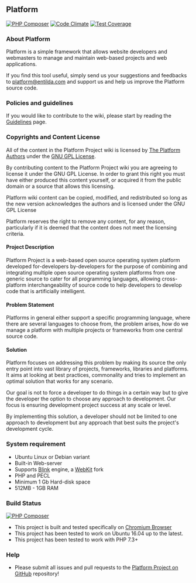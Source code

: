 ## Platform
[![PHP Composer](https://github.com/platform-project/platform-project/actions/workflows/php.yml/badge.svg)](https://github.com/platform-project/platform-project/actions/workflows/php.yml)
[![Code Climate](https://codeclimate.com/github/platform-project/platform-project/badges/gpa.svg)](https://codeclimate.com/github/platform-project/platform-project)
[![Test Coverage](https://codeclimate.com/github/codeclimate-community/codeclimate-markdownlint/badges/coverage.svg)](https://codeclimate.com/github/platform-project/platform-project/coverage)

### About Platform
Platform is a simple framework that allows website developers and webmasters to manage and maintain web-based projects and web applications.

If you find this tool useful, simply send us your suggestions and feedbacks to [platform@entilda.com](mailto:platform@entilda.com) and support us and help us improve the Platform source code.

### Policies and guidelines

If you would like to contribute to the wiki, please start by reading the [Guidelines](https://github.com/platform-project/platform-project/wiki/Guidelines) page.  

### Copyrights and Content License

All of the content in the Platform Project wiki is licensed by [The Platform Authors](http://platform.entilda.com/) under the [GNU GPL License](http://www.gnu.org/licenses/gpl.html).

By contributing content to the Platform Project wiki you are agreeing to license it under the GNU GPL License.  In order to grant this right you must have either produced this content yourself, or acquired it from the public domain or a source that allows this licensing.

Platform wiki content can be copied, modified, and redistributed so long as the new version acknowledges the authors and is licensed under the GNU GPL License

Platform reserves the right to remove any content, for any reason, particularly if it is deemed that the content does not meet the licensing criteria.

#### Project Description
Platform Project is a web-based open source operating system platform developed for-developers by-developers for the purpose of combining and integrating multiple open source operating system platforms from one generic source to cater for all programming languages, allowing cross-platform interchangeability of source code to help developers to develop code that is artificially intelligent.

#### Problem Statement
Platforms in general either support a specific programming language, where there are several languages to choose from, the problem arises, how do we manage a platform with multiple projects or frameworks from one central source code.

#### Solution
Platform focuses on addressing this problem by making its source the only entry point into vast library of projects, frameworks, libraries and platforms. It aims at looking at  best practices, commonality and tries to implement an optimal solution that works for any scenario. 

Our goal is not to force a developer to do things in a certain way but to give the developer the option to choose any approach to development. Our focus is ensuring development project success at any scale or level.

By implementing this solution, a developer should not be limited to one approach to development but any approach that best suits the project's development cycle.


### System requirement
 - Ubuntu Linux or Debian variant
 - Built-in Web-server
 - Supports [Blink](http://www.chromium.org/blink) engine, a [WebKit](http://www.webkit.org/) fork
 - PHP and PECL
 - Minimum 1 Gb Hard-disk space
 - 512MB - 1GB RAM

### Build Status 
[![PHP Composer](https://github.com/platform-project/platform-project/actions/workflows/php.yml/badge.svg)](https://github.com/platform-project/platform-project/actions/workflows/php.yml)
- This project is built and tested specifically on [Chromium Browser](http://www.chromium.org)
- This project has been tested to work on Ubuntu 16.04 up to the latest.
- This project has been tested to work with PHP 7.3+

### Help
- Please submit all issues and pull requests to the [Platform Project on GitHub](https://github.com/platform-project/platform-project/issues) repository!
